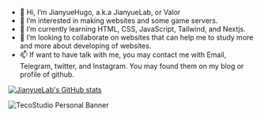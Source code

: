 - 👋 Hi, I’m JianyueHugo, a.k.a JianyueLab, or Valor
- 👀 I’m interested in making websites and some game servers.
- 🌱 I’m currently learning HTML, CSS, JavaScript, Tailwind, and Nextjs.
- 💞️ I’m looking to collaborate on websites that can help me to study more and more about developing of websites.
- 📫 If want to have talk with me, you may contact me with Email, Telegram, twitter, and Instagram. You may found them on my blog or profile of github.

[![JianyueLab's GitHub stats](https://github-readme-stats.vercel.app/api?username=JianyueLab&count_private=true&theme=highcontrast&show_icons=true)](https://jianyuehugo.com)

![TecoStudio Personal Banner](https://jianyuelab.net/wp-content/uploads/2024/01/1705994917-tecobanner.png)
